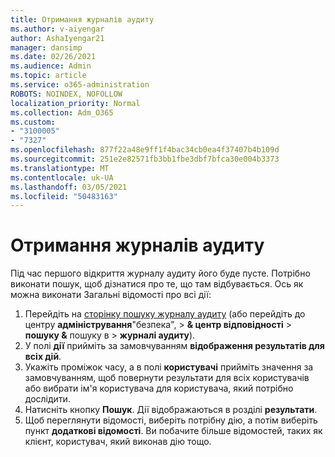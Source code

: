 ```yaml
---
title: Отримання журналів аудиту
ms.author: v-aiyengar
author: AshaIyengar21
manager: dansimp
ms.date: 02/26/2021
ms.audience: Admin
ms.topic: article
ms.service: o365-administration
ROBOTS: NOINDEX, NOFOLLOW
localization_priority: Normal
ms.collection: Adm_O365
ms.custom:
- "3100005"
- "7327"
ms.openlocfilehash: 877f22a48e9ff1f4bac34cb0ea4f37407b4b109d
ms.sourcegitcommit: 251e2e82571fb3bb1fbe3dbf7bfca30e004b3373
ms.translationtype: MT
ms.contentlocale: uk-UA
ms.lasthandoff: 03/05/2021
ms.locfileid: "50483163"
---
```

# <a name="retrieve-the-audit-logs"></a>Отримання журналів аудиту

Під час першого відкриття журналу аудиту його буде пусте. Потрібно виконати пошук, щоб дізнатися про те, що там відбувається. Ось як можна виконати Загальні відомості про всі дії:

1. Перейдіть на [сторінку пошуку журналу аудиту](https://protection.office.com/#/unifiedauditlog) (або перейдіть до центру **адміністрування**"безпека",  >  **& центр відповідності**  >  **пошуку &** пошуку в  >  **журналі аудиту**).
1. У полі **дії** прийміть за замовчуванням **відображення результатів для всіх дій**.
1. Укажіть проміжок часу, а в полі **користувачі** прийміть значення за замовчуванням, щоб повернути результати для всіх користувачів або вибрати ім'я користувача для користувача, який потрібно дослідити.
1. Натисніть кнопку **Пошук**. Дії відображаються в розділі **результати**.
1. Щоб переглянути відомості, виберіть потрібну дію, а потім виберіть пункт **додаткові відомості**. Ви побачите більше відомостей, таких як клієнт, користувач, який виконав дію тощо.
